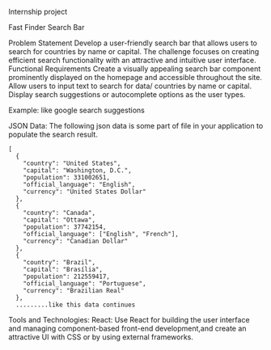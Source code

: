 Internship project

Fast Finder Search Bar

Problem Statement
Develop a user-friendly search bar that allows users to search for countries by name or capital. The challenge focuses on creating efficient search functionality with an attractive and intuitive user interface.
Functional Requirements
Create a visually appealing search bar component prominently displayed on the homepage and accessible throughout the site.
Allow users to input text to search for data/ countries by name or capital.
Display search suggestions or autocomplete options as the user types.

Example: like google search suggestions

JSON Data:
    The following json data is some part of file in your application to populate the search result.
```
[
  {
    "country": "United States",
    "capital": "Washington, D.C.",
    "population": 331002651,
    "official_language": "English",
    "currency": "United States Dollar"
  },
  {
    "country": "Canada",
    "capital": "Ottawa",
    "population": 37742154,
    "official_language": ["English", "French"],
    "currency": "Canadian Dollar"
  },
  {
    "country": "Brazil",
    "capital": "Brasília",
    "population": 212559417,
    "official_language": "Portuguese",
    "currency": "Brazilian Real"
  },
  .........like this data continues 
  ```
  
Tools and Technologies:
React: Use React for building the user interface and managing component-based front-end development,and create an attractive UI with CSS or by using external frameworks.
